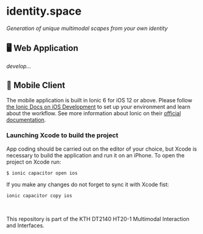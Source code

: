 # identity.**space**
*Generation of unique multimodal scapes from your own identity*

## 🖥 Web Application
*develop…*

## 📱 Mobile Client
The mobile application is built in Ionic 6 for iOS 12 or above. Please follow [the Ionic Docs on iOS Development](https://ionicframework.com/docs/developing/ios) to set up your environment and learn about the workflow. See more information about Ionic on their [official documentation](https://ionicframework.com/docs).
### Launching Xcode to build the project
App coding should be carried out on the editor of your choice, but Xcode is necessary to build the application and run it on an iPhone. To open the project on Xcode run: 
```
$ ionic capacitor open ios
```
If you make any changes do not forget to sync it with Xcode fist:
```
ionic capacitor copy ios
```

<br>

This repository is part of the KTH DT2140 HT20-1 Multimodal Interaction and Interfaces.
